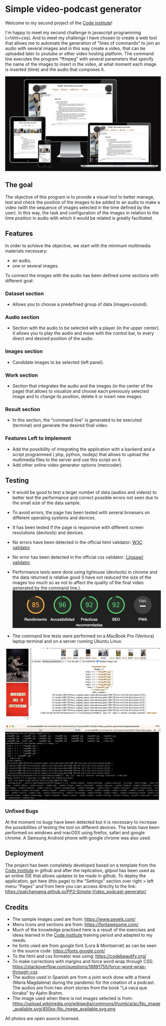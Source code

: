 # Simple video-podcast generator

Welcome to my second project of the [Code institute](https://codeinstitute.net)!

I'm happy to meet my second challenge in javascript programming (+html+css). And to meet my challenge I have chosen to create a web tool that allows me to automate the generation of "lines of commands" to join an audio with several images and in this way create a video, that can be uploaded later to youtube or other video hosting platform. The command line executes the program "ffmpeg" with several parameters that specify the name of the images to insert in the video, at what moment each image is inserted (time) and the audio that composes it.


![Gallery Example](https://github.com/patchamama/PP2-Simple-Video_podcast-generator/blob/main/doc/PP2-screenshot.png)

## The goal

The objective of this program is to provide a visual tool to better manage, test and check the position of the images to be added to an audio to make a video (with the sequence of images selected in the time defined by the user). In this way, the task and configuration of the images in relation to the time position in audio with which it would be related is greatly facilitated.

## Features

In order to achieve the objective, we start with the minimum multimedia materials necessary:
- an audio,
- one or several images.

To connect the images with the audio has been defined some sections with different goal:

### Dataset section
  - Allows you to choose a predefined group of data (images+sound).

### Audio section
  - Section with the audio to be selected with a player (in the upper center). It allows you to play the audio and move with the control bar, to every direct and desired position of the audio.

### Images section
  - Candidate images to be selected (left panel). 

### Work section
  - Section that integrates the audio and the images (in the center of the page) that allows to visualize and choose each previously selected image and to change its position, delete it or insert new images.

### Result section
  - In this section, the "command line" is generated to be executed (terminal) and generate the desired final video.

### Features Left to Implement

  - Add the possibility of integrating the application with a backend and a script programmed ( php, python, nodejs) that allows to upload the multimedia files to the server and use this script on it. 
  - Add other online video generator options (mencoder).

## Testing 

  - It would be good to test a larger number of data (audios and videos) to better test the performance and correct possible errors not seen due to the small size of the data sample.
  - To avoid errors, the page has been tested with several browsers on different operating systems and devices.
  - It has been tested if the page is responsive with different screen resolutions (devtools) and devices.
  - No errors have been detected in the official html validator: [W3C validator](https://validator.w3.org/nu/?doc=https://patchamama.github.io/PP2-Simple-Video_podcast-generator/)
  - No error has been detected in the official css validator: [(Jigsaw) validator](https://jigsaw.w3.org/css-validator/validator?uri=https%3A%2F%2Fpatchamama.github.io%2FPP2-Simple-Video_podcast-generator%2F&profile=css3svg&usermedium=all&warning=1&vextwarning=&lang=es)
  - Performance tests were done using lightouse (devtools) in chrome and the data returned is relative good (I have not reduced the size of the images too much so as not to affect the quality of the final video generated by the command line.).
  ![results](https://github.com/patchamama/PP2-Simple-Video_podcast-generator/blob/main/doc/performance.png)

  - The command line tests were performed on a MacBook Pro (Ventura) laptop terminal and on a server running Ubuntu Linux. 

![results](https://github.com/patchamama/PP2-Simple-Video_podcast-generator/blob/main/doc/preview-command-line.png)

![results](https://github.com/patchamama/PP2-Simple-Video_podcast-generator/blob/main/doc/command-line-example.png)

### Unfixed Bugs

At the moment no bugs have been detected but it is necessary to increase the possibilities of testing the tool on different devices. The tests have been performed on windows and macOSX using firefox, safari and google chrome. A Samsung Android phone with google chrome was also used.

## Deployment

The project has been completely developed based on a template from the [Code Institute](https://github.com/Code-Institute-Org/gitpod-full-template) in github and after the replication, gitpod has been used as an online IDE that allows updates to be made in github. To deploy the application, got here (this page) to the "Settings" section over right > left menu "Pages" and from here you can access directly to the link: https://patchamama.github.io/PP2-Simple-Video_podcast-generator/ 

## Credits 

- The sample images used are from: https://www.pexels.com/
- Menu Icons and sections are from: https://fontawesome.com/
- Much of the knowledge practised here is a result of the exercises and ideas learned in the [Code institute](https://codeinstitute.net) training period and adapted to my needs. 
- he fonts used are from google font (Lora & Montserrat) as can be seen in the source code: https://fonts.google.com/
- To the html and css formater was using: https://codebeautify.org/
- To make corrections with margins and force word wrap through CSS:  https://stackoverflow.com/questions/18891755/force-word-wrap-through-css
- The audios used in Spanish are from a joint work done with a friend (María Magdalena) during the pandemic for the creation of a podcast. The audios are from two short stories from the book "La vaca que lloraba" by Ajahn Brahm.
- The image used when there is not images selected is from: https://upload.wikimedia.org/wikipedia/commons/thumb/a/ac/No_image_available.svg/450px-No_image_available.svg.png

All photos are open source licensed.